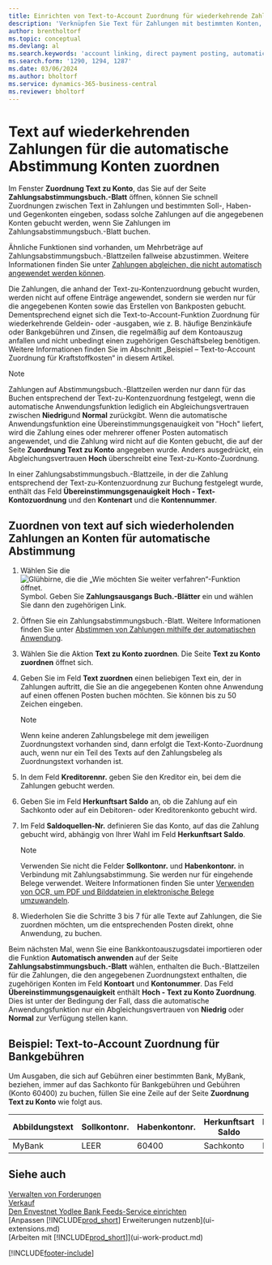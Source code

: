 ```yaml
---
title: Einrichten von Text-to-Account Zuordnung für wiederkehrende Zahlungen
description: 'Verknüpfen Sie Text für Zahlungen mit bestimmten Konten, so dass Zahlungen auf die Konten gebucht werden, wenn Sie das Zahlungsabstimmungsbuch.-Blatt buchen.'
author: brentholtorf
ms.topic: conceptual
ms.devlang: al
ms.search.keywords: 'account linking, direct payment posting, automatic payment processing, reconcile payment, recurring expense, recurring cash receipt'
ms.search.form: '1290, 1294, 1287'
ms.date: 03/06/2024
ms.author: bholtorf
ms.service: dynamics-365-business-central
ms.reviewer: bholtorf
---
```

# Text auf wiederkehrenden Zahlungen für die automatische Abstimmung Konten zuordnen

Im Fenster **Zuordnung Text zu Konto**, das Sie auf der Seite **Zahlungsabstimmungsbuch.-Blatt** öffnen, können Sie schnell Zuordnungen zwischen Text in Zahlungen und bestimmten Soll-, Haben- und Gegenkonten eingeben, sodass solche Zahlungen auf die angegebenen Konten gebucht werden, wenn Sie Zahlungen im Zahlungsabstimmungsbuch.-Blatt buchen.

Ähnliche Funktionen sind vorhanden, um Mehrbeträge auf Zahlungsabstimmungsbuch.-Blattzeilen fallweise abzustimmen. Weitere Informationen finden Sie unter [Zahlungen abgleichen, die nicht automatisch angewendet werden können](receivables-how-reconcile-payments-cannot-apply-auto.md).

Die Zahlungen, die anhand der Text-zu-Kontenzuordnung gebucht wurden, werden nicht auf offene Einträge angewendet, sondern sie werden nur für die angegebenen Konten sowie das Erstellen von Bankposten gebucht. Dementsprechend eignet sich die Text-to-Account-Funktion Zuordnung für wiederkehrende Geldein- oder -ausgaben, wie z. B. häufige Benzinkäufe oder Bankgebühren und Zinsen, die regelmäßig auf dem Kontoauszug anfallen und nicht unbedingt einen zugehörigen Geschäftsbeleg benötigen. Weitere Informationen finden Sie im Abschnitt „Beispiel – Text-to-Account Zuordnung für Kraftstoffkosten“ in diesem Artikel.

> [!NOTE]  
>   Zahlungen auf Abstimmungsbuch.-Blattzeilen werden nur dann für das Buchen entsprechend der Text-zu-Kontenzuordnung festgelegt, wenn die automatische Anwendungsfunktion lediglich ein Abgleichungsvertrauen zwischen **Niedrig**und **Normal** zurückgibt. Wenn die automatische Anwendungsfunktion eine Übereinstimmungsgenauigkeit von "Hoch" liefert, wird die Zahlung eines oder mehrerer offener Posten automatisch angewendet, und die Zahlung wird nicht auf die Konten gebucht, die auf der Seite **Zuordnung Text zu Konto** angegeben wurde. Anders ausgedrückt, ein Abgleichungsvertrauen **Hoch** überschreibt eine Text-zu-Konto-Zuordnung.

In einer Zahlungsabstimmungsbuch.-Blattzeile, in der die Zahlung entsprechend der Text-zu-Kontenzuordnung zur Buchung festgelegt wurde, enthält das Feld **Übereinstimmungsgenauigkeit** **Hoch - Text-Kontozuordnung** und den **Kontenart** und die **Kontennummer**.

## Zuordnen von text auf sich wiederholenden Zahlungen an Konten für automatische Abstimmung

1. Wählen Sie die ![Glühbirne, die die „Wie möchten Sie weiter verfahren“-Funktion öffnet.](media/ui-search/search_small.png "Tell me-Funktion") Symbol. Geben Sie **Zahlungsausgangs Buch.-Blätter** ein und wählen Sie dann den zugehörigen Link.
2. Öffnen Sie ein Zahlungsabstimmungsbuch.-Blatt. Weitere Informationen finden Sie unter [Abstimmen von Zahlungen mithilfe der automatischen Anwendung](receivables-how-reconcile-payments-auto-application.md).
3. Wählen Sie die Aktion **Text zu Konto zuordnen**. Die Seite **Text zu Konto zuordnen** öffnet sich.
4. Geben Sie im Feld **Text zuordnen** einen beliebigen Text ein, der in Zahlungen auftritt, die Sie an die angegebenen Konten ohne Anwendung auf einen offenen Posten buchen möchten. Sie können bis zu 50 Zeichen eingeben.

    > [!NOTE]  
    >   Wenn keine anderen Zahlungsbelege mit dem jeweiligen Zuordnungstext vorhanden sind, dann erfolgt die Text-Konto-Zuordnung auch, wenn nur ein Teil des Texts auf den Zahlungsbeleg als Zuordnungstext vorhanden ist.
5. In dem Feld **Kreditorennr.** geben Sie den Kreditor ein, bei dem die Zahlungen gebucht werden.
6. Geben Sie im Feld **Herkunftsart Saldo** an, ob die Zahlung auf ein Sachkonto oder auf ein Debitoren- oder Kreditorenkonto gebucht wird.
7. Im Feld **Saldoquellen-Nr.** definieren Sie das Konto, auf das die Zahlung gebucht wird, abhängig von Ihrer Wahl im Feld **Herkunftsart Saldo**.

    > [!NOTE]
    > Verwenden Sie nicht die Felder **Sollkontonr.** und **Habenkontonr.** in Verbindung mit Zahlungsabstimmung. Sie werden nur für eingehende Belege verwendet. Weitere Informationen finden Sie unter [Verwenden von OCR, um PDF und Bilddateien in elektronische Belege umzuwandeln](across-how-use-ocr-pdf-images-files.md).

8. Wiederholen Sie die Schritte 3 bis 7 für alle Texte auf Zahlungen, die Sie zuordnen möchten, um die entsprechenden Posten direkt, ohne Anwendung, zu buchen.

Beim nächsten Mal, wenn Sie eine Bankkontoauszugsdatei importieren oder die Funktion **Automatisch anwenden** auf der Seite **Zahlungsabstimmungsbuch.-Blatt** wählen, enthalten die Buch.-Blattzeilen für die Zahlungen, die den angegebenen Zuordnungstext enthalten, die zugehörigen Konten im Feld **Kontoart** und **Kontonummer**. Das Feld **Übereinstimmungsgenauigkeit** enthält **Hoch - Text zu Konto Zuordnung**. Dies ist unter der Bedingung der Fall, dass die automatische Anwendungsfunktion nur ein Abgleichungsvertrauen von **Niedrig** oder **Normal** zur Verfügung stellen kann.

## Beispiel: Text-to-Account Zuordnung für Bankgebühren

Um Ausgaben, die sich auf Gebühren einer bestimmten Bank, MyBank, beziehen, immer auf das Sachkonto für Bankgebühren und Gebühren (Konto 60400) zu buchen, füllen Sie eine Zeile auf der Seite **Zuordnung Text zu Konto** wie folgt aus.

| Abbildungstext | Sollkontonr. | Habenkontonr. | Herkunftsart Saldo | Herkunftsnr. Saldo |
| --- | --- | --- | --- | --- |
| MyBank |LEER |60400|Sachkonto |LEER |

## Siehe auch 

[Verwalten von Forderungen](receivables-manage-receivables.md)  
[Verkauf](sales-manage-sales.md)  
[Den Envestnet Yodlee Bank Feeds-Service einrichten](bank-how-setup-bank-statement-service.md)  
[Anpassen [!INCLUDE[prod_short](includes/prod_short.md)] Erweiterungen nutzenb](ui-extensions.md)  
[Arbeiten mit [!INCLUDE[prod_short](includes/prod_short.md)]](ui-work-product.md)


[!INCLUDE[footer-include](includes/footer-banner.md)]
